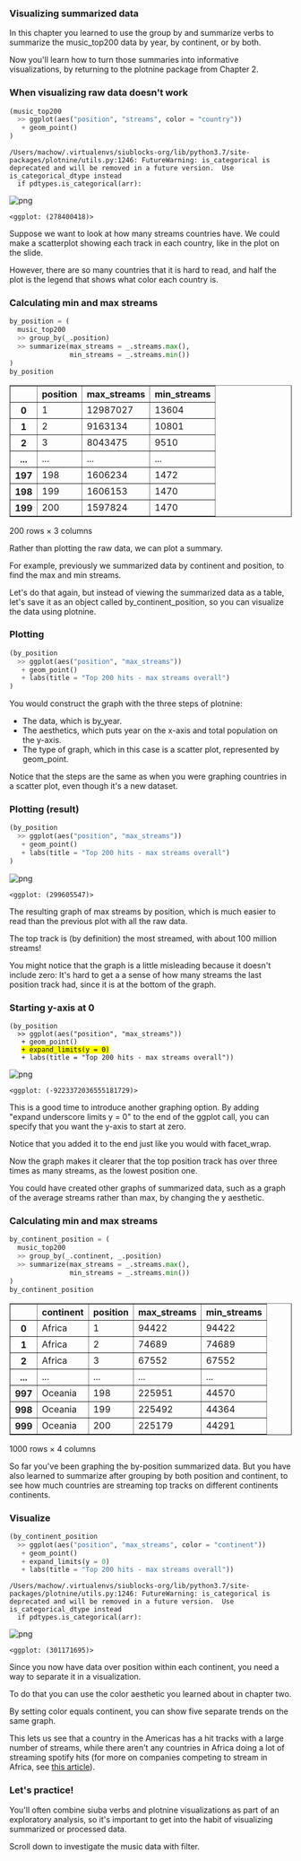 <section class=""><section class="">

# Visualizing summarized data
<aside class="notes">


In this chapter you learned to use the group by and summarize verbs to summarize the music_top200 data
by year, by continent, or by both.

Now you'll learn how to turn those summaries into informative
visualizations, by returning to the plotnine package from Chapter 2.

</aside></section></section><section class=""><section class="">

# When visualizing raw data doesn't work


```python
(music_top200
  >> ggplot(aes("position", "streams", color = "country"))
   + geom_point()
)
```

    /Users/machow/.virtualenvs/siublocks-org/lib/python3.7/site-packages/plotnine/utils.py:1246: FutureWarning: is_categorical is deprecated and will be removed in a future version.  Use is_categorical_dtype instead
      if pdtypes.is_categorical(arr):



![png](03c-slides_files/03c-slides_4_1.png)





    <ggplot: (278400418)>


<aside class="notes">


Suppose we want to look at how many streams countries have.
We could make a scatterplot showing each track in each country, like in the plot on the slide.

However, there are so many countries that it is hard to read, and half the plot is the legend that shows what color each country is.

</aside></section></section><section class=""><section class="">

# Calculating min and max streams

```python
by_position = (
  music_top200
  >> group_by(_.position)
  >> summarize(max_streams = _.streams.max(),
               min_streams = _.streams.min())
)
by_position
```




<div>
<style scoped>
    .dataframe tbody tr th:only-of-type {
        vertical-align: middle;
    }

    .dataframe tbody tr th {
        vertical-align: top;
    }

    .dataframe thead th {
        text-align: right;
    }
</style>
<table border="1" class="dataframe">
  <thead>
    <tr style="text-align: right;">
      <th></th>
      <th>position</th>
      <th>max_streams</th>
      <th>min_streams</th>
    </tr>
  </thead>
  <tbody>
    <tr>
      <th>0</th>
      <td>1</td>
      <td>12987027</td>
      <td>13604</td>
    </tr>
    <tr>
      <th>1</th>
      <td>2</td>
      <td>9163134</td>
      <td>10801</td>
    </tr>
    <tr>
      <th>2</th>
      <td>3</td>
      <td>8043475</td>
      <td>9510</td>
    </tr>
    <tr>
      <th>...</th>
      <td>...</td>
      <td>...</td>
      <td>...</td>
    </tr>
    <tr>
      <th>197</th>
      <td>198</td>
      <td>1606234</td>
      <td>1472</td>
    </tr>
    <tr>
      <th>198</th>
      <td>199</td>
      <td>1606153</td>
      <td>1470</td>
    </tr>
    <tr>
      <th>199</th>
      <td>200</td>
      <td>1597824</td>
      <td>1470</td>
    </tr>
  </tbody>
</table>
<p>200 rows × 3 columns</p>
</div>


<aside class="notes">


Rather than plotting the raw data, we can plot a summary.

For example, previously we summarized data by continent and position, to find the max and min streams.

Let's do that again, but instead of viewing the summarized data as a table, let's save it as an object called by_continent_position, so you can visualize the data using plotnine.


</aside></section></section><section class="font-size-sm img-height-300"><section class="font-size-sm img-height-300">

# Plotting


```python
(by_position
  >> ggplot(aes("position", "max_streams"))
   + geom_point()
   + labs(title = "Top 200 hits - max streams overall")
)
```
<aside class="notes">


You would
construct the graph with the three steps of plotnine:

* The data, which is by_year.
* The aesthetics, which puts year on the x-axis and total population on the y-axis.
* The type of graph, which in this case is a scatter plot, represented by geom_point.

Notice that the steps are the same as when you were
graphing countries in a scatter plot, even though it's a new dataset.

</aside></section></section><section class="font-size-sm img-height-300"><section class="font-size-sm img-height-300">

# Plotting (result)

```python
(by_position
  >> ggplot(aes("position", "max_streams"))
   + geom_point()
   + labs(title = "Top 200 hits - max streams overall")
)
```


![png](03c-slides_files/03c-slides_13_0.png)





    <ggplot: (299605547)>


<aside class="notes">


The resulting graph of max streams by position, which is much easier to read than the previous plot with all the raw data.

The top track is (by definition) the most streamed, with about 100 million streams!

You might notice that the graph is a little misleading because it doesn't include zero:
It's hard to get a a sense of how many streams the last position track had, since it is at the bottom of the graph.


</aside></section></section><section class="font-size-sm img-height-300"><section class="font-size-sm img-height-300">

# Starting y-axis at 0


<pre><code class="language-python">(by_position
  >> ggplot(aes("position", "max_streams"))
   + geom_point()
   <mark>+ expand_limits(y = 0)</mark>
   + labs(title = "Top 200 hits - max streams overall"))</code></pre>


![png](03c-slides_files/03c-slides_17_0.png)





    <ggplot: (-9223372036555181729)>


<aside class="notes">


This is a good time to introduce another graphing option.
By adding "expand underscore limits y = 0" to the end of the
ggplot call, you can specify that you want the y-axis to start at zero.

Notice that you added it to the end just like you would with facet_wrap.

Now the graph makes it clearer that the top position track has over three times as many streams, as the lowest position one.

You could have created other graphs of summarized data, such as a
graph of the average streams rather than max, by changing the y aesthetic.


</aside><aside class="notes">




</aside></section></section><section class=""><section class="">

# Calculating min and max streams

```python
by_continent_position = (
  music_top200
  >> group_by(_.continent, _.position)
  >> summarize(max_streams = _.streams.max(),
               min_streams = _.streams.min())
)
by_continent_position
```




<div>
<style scoped>
    .dataframe tbody tr th:only-of-type {
        vertical-align: middle;
    }

    .dataframe tbody tr th {
        vertical-align: top;
    }

    .dataframe thead th {
        text-align: right;
    }
</style>
<table border="1" class="dataframe">
  <thead>
    <tr style="text-align: right;">
      <th></th>
      <th>continent</th>
      <th>position</th>
      <th>max_streams</th>
      <th>min_streams</th>
    </tr>
  </thead>
  <tbody>
    <tr>
      <th>0</th>
      <td>Africa</td>
      <td>1</td>
      <td>94422</td>
      <td>94422</td>
    </tr>
    <tr>
      <th>1</th>
      <td>Africa</td>
      <td>2</td>
      <td>74689</td>
      <td>74689</td>
    </tr>
    <tr>
      <th>2</th>
      <td>Africa</td>
      <td>3</td>
      <td>67552</td>
      <td>67552</td>
    </tr>
    <tr>
      <th>...</th>
      <td>...</td>
      <td>...</td>
      <td>...</td>
      <td>...</td>
    </tr>
    <tr>
      <th>997</th>
      <td>Oceania</td>
      <td>198</td>
      <td>225951</td>
      <td>44570</td>
    </tr>
    <tr>
      <th>998</th>
      <td>Oceania</td>
      <td>199</td>
      <td>225492</td>
      <td>44364</td>
    </tr>
    <tr>
      <th>999</th>
      <td>Oceania</td>
      <td>200</td>
      <td>225179</td>
      <td>44291</td>
    </tr>
  </tbody>
</table>
<p>1000 rows × 4 columns</p>
</div>


<aside class="notes">


So far you've been graphing the by-position summarized data.
But you have also learned to summarize after grouping by both position and continent,
to see how much countries are streaming top tracks on different continents continents.

</aside></section></section><section class="font-size-sm img-height-300"><section class="font-size-sm img-height-300">

# Visualize

```python
(by_continent_position
  >> ggplot(aes("position", "max_streams", color = "continent"))
   + geom_point()
   + expand_limits(y = 0)
   + labs(title = "Top 200 hits - max streams overall"))
```

    /Users/machow/.virtualenvs/siublocks-org/lib/python3.7/site-packages/plotnine/utils.py:1246: FutureWarning: is_categorical is deprecated and will be removed in a future version.  Use is_categorical_dtype instead
      if pdtypes.is_categorical(arr):



![png](03c-slides_files/03c-slides_24_1.png)





    <ggplot: (301171695)>


<aside class="notes">


Since you now have data over position within each continent, you need a way to separate it in a visualization. 

To do that you can use the color aesthetic you learned about in chapter two.

By setting color equals continent, you can show five separate trends on the same graph.

This lets us see that a country in the Americas has a hit tracks with a large number of streams, while there aren't any countries in Africa doing a lot of streaming spotify hits (for more on companies competing to stream in Africa, see [this article](https://weetracker.com/2020/05/13/music-streaming-africa/)).

</aside></section></section><section class=""><section class="">

# Let's practice!
<aside class="notes">


You'll often combine siuba verbs and plotnine visualizations as part of an exploratory
analysis, so it's important to get into the habit of visualizing summarized or processed data.


Scroll down to investigate the music data with filter.

</aside></section></section>